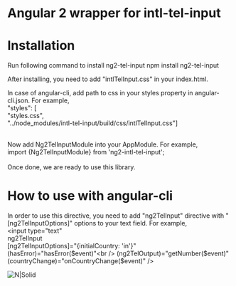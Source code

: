 
# Angular 2 wrapper for intl-tel-input

# Installation

Run following command to install ng2-tel-input
npm install ng2-tel-input

After installing, you need to add "intlTelInput.css" in your index.html.

In case of angular-cli, add path to css in your styles property in angular-cli.json. For example,<br />
"styles": [<br />
        "styles.css",<br />
        "../node_modules/intl-tel-input/build/css/intlTelInput.css"]<br />
<br />

Now add Ng2TelInputModule into your AppModule. For example,<br /> import {Ng2TelInputModule} from 'ng2-intl-tel-input';<br />
<br />
Once done, we are ready to use this library.

# How to use with angular-cli

In order to use this directive, you need to add "ng2TelInput" directive with "[ng2TelInputOptions]" options to your text field. For example,<br />
<input type="text"<br />
        ng2TelInput<br />
        [ng2TelInputOptions]="{initialCountry: 'in'}"<br />
        (hasError)="hasError($event)"<br />
        (ng2TelOutput)="getNumber($event)"<br />
        (countryChange)="onCountryChange($event)" />

![N|Solid](https://github.com/gauravsoni119/ng2-tel-input/blob/master/example.png)
